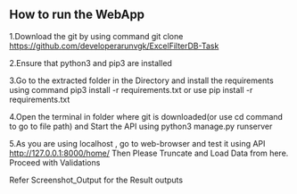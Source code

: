 How to run the WebApp
----------------------------------------
1.Download the git by using command git clone https://github.com/developerarunvgk/ExcelFilterDB-Task

2.Ensure that python3 and pip3 are installed

3.Go to the extracted folder in the Directory and install the requirements using command pip3 install  -r requirements.txt or use pip install  -r requirements.txt

4.Open the terminal in folder where git is downloaded(or use cd command to go to file path) and Start the API using python3 manage.py runserver

5.As you are using localhost , go to web-browser and test it using API
http://127.0.0.1:8000/home/
Then Please Truncate and Load Data from here.
Proceed with Validations

Refer Screenshot_Output for the Result outputs

